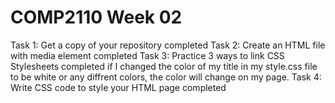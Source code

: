 # COMP2110 Week 02

Task 1: Get a copy of your repository
    completed
Task 2: Create an HTML file with media element
    completed
Task 3: Practice 3 ways to link CSS Stylesheets
    completed
    if I changed the color of my title in my style.css file to be white or any diffrent colors, the color will change on my page.
Task 4: Write CSS code to style your HTML page
    completed


